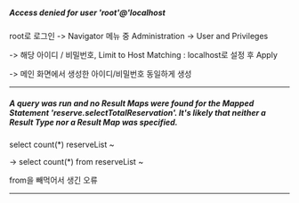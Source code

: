 ##### Access denied for user 'root'@'localhost

root로 로그인 -> Navigator 메뉴 중 Administration -> User and Privileges

-> 해당 아이디 / 비밀번호, Limit to Host Matching : localhost로 설정 후 Apply

-> 메인 화면에서 생성한 아이디/비밀번호 동일하게 생성

---

##### A query was run and no Result Maps were found for the Mapped Statement 'reserve.selectTotalReservation'.  It's likely that neither a Result Type nor a Result Map was specified.

select count(*) reserveList ~

 
-> select count(*) from reserveList ~

from을 빼먹어서 생긴 오류

---
